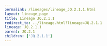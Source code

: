 ```yaml
---
permalink: /lineages/lineage_JQ.2.1.1.html
layout: lineage_page
title: Lineage JQ.2.1.1
redirect_to: ../lineage.html?lineage=JQ.2.1.1
lineage: JQ.2.1.1
parent: JQ.2.1
children: ['JQ.2.1.1']
---
```


